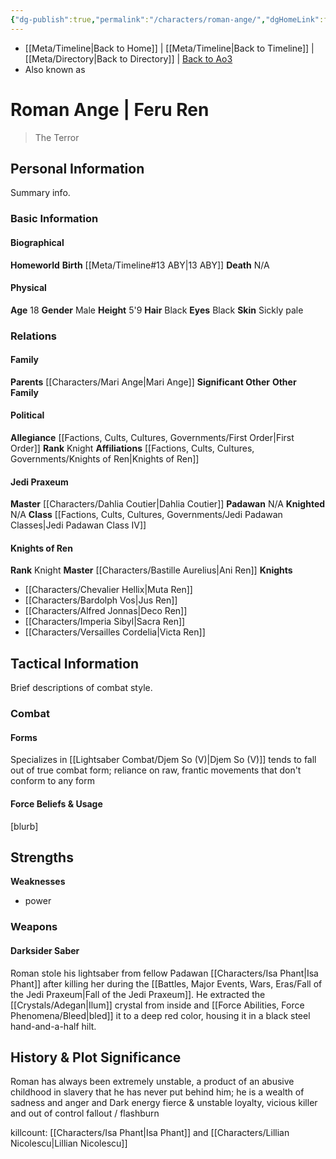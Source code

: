 ```yaml
---
{"dg-publish":true,"permalink":"/characters/roman-ange/","dgHomeLink":false}
---
```


- [[Meta/Timeline\|Back to Home]] | [[Meta/Timeline\|Back to Timeline]] | [[Meta/Directory\|Back to Directory]] | [Back to Ao3](https://archiveofourown.org/works/19334440/chapters/45992584)
- Also known as

# Roman Ange | Feru Ren
>The Terror

## Personal Information
Summary info.

### Basic Information

#### Biographical
**Homeworld** 
**Birth** [[Meta/Timeline#13 ABY\|13 ABY]]
**Death** N/A

#### Physical
**Age** 18
**Gender** Male 
**Height** 5'9
**Hair** Black
**Eyes** Black
**Skin** Sickly pale

### Relations

#### Family
**Parents** [[Characters/Mari Ange\|Mari Ange]] 
**Significant Other**
**Other Family**

#### Political
**Allegiance** [[Factions, Cults, Cultures, Governments/First Order\|First Order]]
**Rank** Knight
**Affiliations** [[Factions, Cults, Cultures, Governments/Knights of Ren\|Knights of Ren]]

#### Jedi Praxeum
**Master** [[Characters/Dahlia Coutier\|Dahlia Coutier]]
**Padawan** N/A
**Knighted** N/A
**Class** [[Factions, Cults, Cultures, Governments/Jedi Padawan Classes\|Jedi Padawan Class IV]]

#### Knights of Ren
**Rank** Knight
**Master** [[Characters/Bastille Aurelius\|Ani Ren]]
**Knights**
- [[Characters/Chevalier Hellix\|Muta Ren]]
- [[Characters/Bardolph Vos\|Jus Ren]]
- [[Characters/Alfred Jonnas\|Deco Ren]]
- [[Characters/Imperia Sibyl\|Sacra Ren]]
- [[Characters/Versailles Cordelia\|Victa Ren]]

## Tactical Information
Brief descriptions of combat style.

### Combat

#### Forms
Specializes in [[Lightsaber Combat/Djem So (V)\|Djem So (V)]] 
tends to fall out of true combat form; reliance on raw, frantic movements that don't conform to any form

#### Force Beliefs & Usage
[blurb]

**Strengths**
- 
**Weaknesses**
- power

### Weapons

#### Darksider Saber
Roman stole his lightsaber from fellow Padawan [[Characters/Isa Phant\|Isa Phant]] after killing her during the [[Battles, Major Events, Wars, Eras/Fall of the Jedi Praxeum\|Fall of the Jedi Praxeum]]. He extracted the [[Crystals/Adegan\|Ilum]] crystal from inside and [[Force Abilities, Force Phenomena/Bleed\|bled]] it to a deep red color, housing it in a black steel hand-and-a-half hilt. 

## History & Plot Significance
Roman has always been extremely unstable, a product of an abusive childhood in slavery that he has never put behind him; he is a wealth of sadness and anger and Dark energy
fierce & unstable loyalty, vicious killer and out of control
fallout / flashburn 

killcount: [[Characters/Isa Phant\|Isa Phant]] and [[Characters/Lillian Nicolescu\|Lillian Nicolescu]]